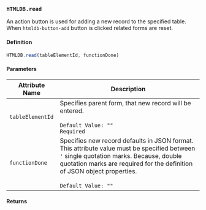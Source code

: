 ### `HTMLDB.read`

An action button is used for adding a new record to the specified table. When `htmldb-button-add` button is clicked related forms are reset.

#### Definition

```javascript
HTMLDB.read(tableElementId, functionDone)
```

#### Parameters

| Attribute Name             | Description                               |
| -------------------------- | ----------------------------------------- |
| `tableElementId` | Specifies parent form, that new record will be entered.<br><br>`Default Value: ""`<br>`Required` |
| `functionDone`| Specifies new record defaults in JSON format. This attribute value must be specified between `'` single quotation marks. Because, double quotation marks are required for the definition of JSON object properties.<br><br>`Default Value: ""` |

#### Returns

